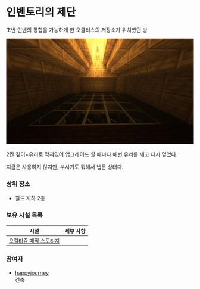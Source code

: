 # 인벤토리의 제단

초반 인벤의 통합을 가능하게 한 오큘러스의 저장소가 위치했던 방

![asdf](../../asset/buildings/inventory_altar/main.jpg)

2칸 깊이+유리로 막혀있어 업그레이드 할 때마다 매번 유리를 깨고 다시 덮었다.

지금은 사용하지 않지만, 부시기도 뭐해서 냅둔 상태다.

### 상위 장소
<!-- tag_source_open:link_list:child_spot -->
- 길드 지하 2층
<!-- tag_close -->


<!-- ### 하위 장소 목록 -->
<!-- tag_target_open:reverse_link_list:child_spot -->
<!-- tag_arg:preset:spots_inside -->
<!-- tag_close -->


<!-- ### 보유 시설 목록 -->
<!-- tag_target_open:reverse_link_list:building_spot -->
<!-- tag_arg:preset:systems_inside -->
### 보유 시설 목록
|시설|세부 사항|
|---|---|
|[오컬티즘 매직 스토리지](../systems/occultism_magic_storage.md)||
<!-- tag_close -->


### 참여자
<!-- tag_source_open:link_list:member_contribute -->
- [happyjourney](../members/happyjourney.md)  
건축
<!-- tag_close-->